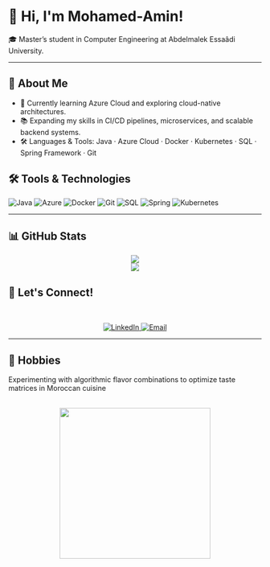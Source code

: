 # 👋 Hi, I'm Mohamed-Amin!

🎓 Master’s student in Computer Engineering at Abdelmalek Essaâdi University.  

---

## 🚀 About Me

- 🌱 Currently learning Azure Cloud and exploring cloud-native architectures.
- 📚 Expanding my skills in CI/CD pipelines, microservices, and scalable backend systems.
- 🛠️ Languages & Tools: Java · Azure Cloud · Docker · Kubernetes · SQL · Spring Framework · Git

## 🛠️ Tools & Technologies

![Java](https://img.shields.io/badge/-Java-007396?style=flat&logo=java&logoColor=white)
![Azure](https://img.shields.io/badge/-Azure-0089D6?style=flat&logo=microsoft-azure&logoColor=white)
![Docker](https://img.shields.io/badge/-Docker-2496ED?style=flat&logo=docker&logoColor=white)
![Git](https://img.shields.io/badge/-Git-F05032?style=flat&logo=git&logoColor=white)
![SQL](https://img.shields.io/badge/-SQL-4479A1?style=flat&logo=postgresql&logoColor=white)
![Spring](https://img.shields.io/badge/-Spring-6DB33F?style=flat&logo=spring&logoColor=white)
![Kubernetes](https://img.shields.io/badge/-Kubernetes-326CE5?style=flat&logo=kubernetes&logoColor=white)

---

## 📊 GitHub Stats
<p align="center">
  <img src="https://github-readme-stats.vercel.app/api?username=http-amin-essbaa&show_icons=true&theme=github_dark&hide_border=true&bg_color=0D1117&title_color=58A6FF&icon_color=58A6FF" /><br>
  <img src="https://github-readme-streak-stats.herokuapp.com/?user=http-amin-essbaa&theme=github-dark&background=0D1117&stroke=30363D&ring=58A6FF&fire=58A6FF&currStreakLabel=58A6FF" />
</p>

## 🤝 Let's Connect!
<br>
<p align="center">
  <a href="https://linkedin.com/in/mohamed-amin-es-sbaa" target="_blank">
    <img src="https://img.shields.io/badge/LinkedIn-0077B5?style=for-the-badge&logo=linkedin&logoColor=white" alt="LinkedIn"/>
  </a>
  <a href="mailto:aminessbaa@gmail.com">
    <img src="https://img.shields.io/badge/Email-D14836?style=for-the-badge&logo=gmail&logoColor=white" alt="Email"/>
  </a>
</p>

---
## 🎉 Hobbies

<p>Experimenting with algorithmic flavor combinations to optimize taste matrices in Moroccan cuisine</p>
<br>
<div align="center">
<img src="https://media.giphy.com/media/1Y8W9ulKegQLFHp5f4/giphy.gif?cid=ecf05e47klpg7igmee247ay02dkd1xz6r00cs3titox0lpyy&ep=v1_gifs_search&rid=giphy.gif&ct=g" width="300" >
</div>



<!--
**http-amin-essbaa/http-amin-essbaa** is a ✨ _special_ ✨ repository because its `README.md` (this file) appears on your GitHub profile.

Here are some ideas to get you started:

- 🔭 I’m currently working on ...
- 🌱 I’m currently learning ...
- 👯 I’m looking to collaborate on ...
- 🤔 I’m looking for help with ...
- 💬 Ask me about ...
- 📫 How to reach me: ...
- 😄 Pronouns: ...
- ⚡ Fun fact: ...
-->

